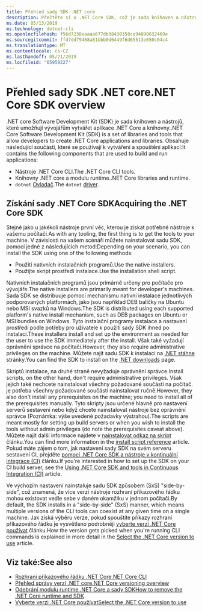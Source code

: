 ```yaml
---
title: Přehled sady SDK .NET core
description: Přečtěte si o .NET Core SDK, což je sada knihoven a nástrojů pro vytváření projektů .NET Core.
ms.date: 05/13/2019
ms.technology: dotnet-cli
ms.openlocfilehash: f56d7238eaaaa677db38430358ce94890632469e
ms.sourcegitcommit: ffd7dd79468a81bbb0d6449f6d65513e050c04c4
ms.translationtype: MT
ms.contentlocale: cs-CZ
ms.lasthandoff: 05/21/2019
ms.locfileid: "65959227"
---
```

# <a name="net-core-sdk-overview"></a><span data-ttu-id="7eb67-103">Přehled sady SDK .NET core</span><span class="sxs-lookup"><span data-stu-id="7eb67-103">.NET Core SDK overview</span></span>

<span data-ttu-id="7eb67-104">.NET core Software Development Kit (SDK) je sada knihoven a nástrojů, které umožňují vývojářům vytvářet aplikace .NET Core a knihovny.</span><span class="sxs-lookup"><span data-stu-id="7eb67-104">.NET Core Software Development Kit (SDK) is a set of libraries and tools that allow developers to create .NET Core applications and libraries.</span></span> <span data-ttu-id="7eb67-105">Obsahuje následující součásti, které se používají k vytváření a spouštění aplikací:</span><span class="sxs-lookup"><span data-stu-id="7eb67-105">It contains the following components that are used to build and run applications:</span></span>

- <span data-ttu-id="7eb67-106">Nástroje .NET Core CLI.</span><span class="sxs-lookup"><span data-stu-id="7eb67-106">The .NET Core CLI tools.</span></span>
- <span data-ttu-id="7eb67-107">Knihovny .NET core a modulu runtime.</span><span class="sxs-lookup"><span data-stu-id="7eb67-107">.NET Core libraries and runtime.</span></span>
- <span data-ttu-id="7eb67-108">`dotnet` [Ovladač](/tools/index.md#driver).</span><span class="sxs-lookup"><span data-stu-id="7eb67-108">The `dotnet` [driver](/tools/index.md#driver).</span></span>

## <a name="acquiring-the-net-core-sdk"></a><span data-ttu-id="7eb67-109">Získání sady .NET Core SDK</span><span class="sxs-lookup"><span data-stu-id="7eb67-109">Acquiring the .NET Core SDK</span></span>

<span data-ttu-id="7eb67-110">Stejně jako u jakékoli nástroje první věc, kterou je získat potřebné nástroje k vašemu počítači.</span><span class="sxs-lookup"><span data-stu-id="7eb67-110">As with any tooling, the first thing is to get the tools to your machine.</span></span> <span data-ttu-id="7eb67-111">V závislosti na vašem scénáři můžete nainstalovat sadu SDK, pomocí jedné z následujících metod:</span><span class="sxs-lookup"><span data-stu-id="7eb67-111">Depending on your scenario, you can install the SDK using one of the following methods:</span></span>

- <span data-ttu-id="7eb67-112">Použití nativních instalačních programů.</span><span class="sxs-lookup"><span data-stu-id="7eb67-112">Use the native installers.</span></span>
- <span data-ttu-id="7eb67-113">Použijte skript prostředí instalace.</span><span class="sxs-lookup"><span data-stu-id="7eb67-113">Use the installation shell script.</span></span>

<span data-ttu-id="7eb67-114">Nativních instalačních programů jsou primárně určeny pro počítače pro vývojáře.</span><span class="sxs-lookup"><span data-stu-id="7eb67-114">The native installers are primarily meant for developer's machines.</span></span> <span data-ttu-id="7eb67-115">Sada SDK se distribuuje pomocí mechanismu nativní instalace jednotlivých podporovaných platformách, jako jsou například DEB balíčky na Ubuntu nebo MSI svazků na Windows.</span><span class="sxs-lookup"><span data-stu-id="7eb67-115">The SDK is distributed using each supported platform's native install mechanism, such as DEB packages on Ubuntu or MSI bundles on Windows.</span></span> <span data-ttu-id="7eb67-116">Tyto instalační programy instalace a nastavení prostředí podle potřeby pro uživatele k použití sady SDK ihned po instalaci.</span><span class="sxs-lookup"><span data-stu-id="7eb67-116">These installers install and set up the environment as needed for the user to use the SDK immediately after the install.</span></span> <span data-ttu-id="7eb67-117">Však také vyžadují oprávnění správce na počítači.</span><span class="sxs-lookup"><span data-stu-id="7eb67-117">However, they also require administrative privileges on the machine.</span></span> <span data-ttu-id="7eb67-118">Můžete najít sadu SDK k instalaci na [.NET stáhne](https://dotnet.microsoft.com/download) stránky.</span><span class="sxs-lookup"><span data-stu-id="7eb67-118">You can find the SDK to install on the [.NET downloads](https://dotnet.microsoft.com/download) page.</span></span>

<span data-ttu-id="7eb67-119">Skriptů instalace, na druhé straně nevyžaduje oprávnění správce.</span><span class="sxs-lookup"><span data-stu-id="7eb67-119">Install scripts, on the other hand, don't require administrative privileges.</span></span> <span data-ttu-id="7eb67-120">Však jejich také nechcete nainstalovat všechny požadované součásti na počítač. je potřeba všechny požadované součásti nainstalovat ručně.</span><span class="sxs-lookup"><span data-stu-id="7eb67-120">However, they also don't install any prerequisites on the machine; you need to install all of the prerequisites manually.</span></span> <span data-ttu-id="7eb67-121">Tyto skripty jsou určené hlavně pro nastavení serverů sestavení nebo když chcete nainstalovat nástroje bez oprávnění správce (Poznámka: výše uvedené požadavky výstrahou).</span><span class="sxs-lookup"><span data-stu-id="7eb67-121">The scripts are meant mostly for setting up build servers or when you wish to install the tools without admin privileges (do note the prerequisites caveat above).</span></span> <span data-ttu-id="7eb67-122">Můžete najít další informace najdete v [nainstalovat odkaz na skript](tools/dotnet-install-script.md) článku.</span><span class="sxs-lookup"><span data-stu-id="7eb67-122">You can find more information in the [install script reference](tools/dotnet-install-script.md) article.</span></span> <span data-ttu-id="7eb67-123">Pokud máte zájem o tom, jak nastavení sady SDK na svém serveru sestavení CI, přejděte [pomocí .NET Core SDK a nástroje v kontinuální integrace (CI)](tools/using-ci-with-cli.md) článku.</span><span class="sxs-lookup"><span data-stu-id="7eb67-123">If you're interested in how to set up the SDK on your CI build server, see the [Using .NET Core SDK and tools in Continuous Integration (CI)](tools/using-ci-with-cli.md) article.</span></span>

<span data-ttu-id="7eb67-124">Ve výchozím nastavení nainstaluje sadu SDK způsobem (SxS) "side-by-side", což znamená, že více verzí nástroje rozhraní příkazového řádku mohou existovat vedle sebe v daném okamžiku v jednom počítači.</span><span class="sxs-lookup"><span data-stu-id="7eb67-124">By default, the SDK installs in a "side-by-side" (SxS) manner, which means multiple versions of the CLI tools can coexist at any given time on a single machine.</span></span> <span data-ttu-id="7eb67-125">Jak získá výběru verze, pokud spouštíte příkazy rozhraní příkazového řádku je vysvětleno podrobněji [vyberte verzi .NET Core používat](/versions/selection.md) článku.</span><span class="sxs-lookup"><span data-stu-id="7eb67-125">How the version gets picked when you're running CLI commands is explained in more detail in the [Select the .NET Core version to use](/versions/selection.md) article.</span></span>

## <a name="see-also"></a><span data-ttu-id="7eb67-126">Viz také:</span><span class="sxs-lookup"><span data-stu-id="7eb67-126">See also</span></span>

- [<span data-ttu-id="7eb67-127">Rozhraní příkazového řádku .NET Core</span><span class="sxs-lookup"><span data-stu-id="7eb67-127">.NET Core CLI</span></span>](tools/index.md)
- [<span data-ttu-id="7eb67-128">Přehled správy verzí .NET core</span><span class="sxs-lookup"><span data-stu-id="7eb67-128">.NET Core versioning overview</span></span>](/versions/index.md)
- [<span data-ttu-id="7eb67-129">Odebrání modulu runtime .NET Core a sady SDK</span><span class="sxs-lookup"><span data-stu-id="7eb67-129">How to remove the .NET Core runtime and SDK</span></span>](versions/remove-runtime-sdk-versions.md)
- [<span data-ttu-id="7eb67-130">Vyberte verzi .NET Core používat</span><span class="sxs-lookup"><span data-stu-id="7eb67-130">Select the .NET Core version to use</span></span>](/versions/selection.md)

